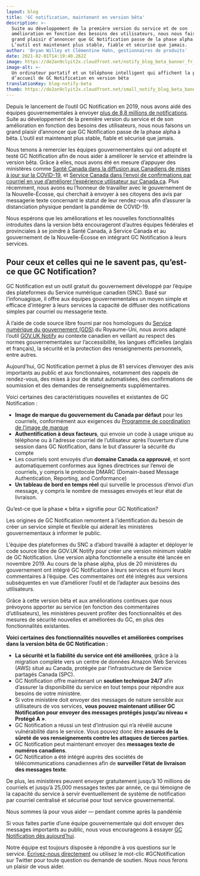 ```yaml
---
layout: blog
title: 'GC notification, maintenant en version bêta'
description: >-
  Suite au développement de la première version du service et de son
  amélioration en fonction des besoins des utilisateurs, nous nous faisons un
  grand plaisir d’annoncer que GC Notification passe de la phase alpha à bêta.
  L’outil est maintenant plus stable, fiable et sécurisé que jamais.
author: 'Bryan Willey et Clémentine Hahn, gestionnaires de produits'
date: 2021-02-01T14:19:40.262Z
image: https://de2an9clyit2x.cloudfront.net/notify_blog_beta_banner_fr_56dffd2eb1.jpg
image-alt: >-
  Un ordinateur portatif et un téléphone intelligent qui affichent la page
  d’accueil de GC Notification en version bêta
translationKey: blog-notify-beta
thumb: https://de2an9clyit2x.cloudfront.net/small_notify_blog_beta_banner_fr_56dffd2eb1.jpg
---
```

Depuis le lancement de l’outil GC Notification en 2019, nous avons aidé des équipes gouvernementales à envoyer [plus de 8,8 millions de notifications](https://notification.canada.ca/activity). Suite au développement de la première version du service et de son amélioration en fonction des besoins des utilisateurs, nous nous faisons un grand plaisir d’annoncer que GC Notification passe de la phase alpha à bêta. L’outil est maintenant plus stable, fiable et sécurisé que jamais.

Nous tenons à remercier les équipes gouvernementales qui ont adopté et testé GC Notification afin de nous aider à améliorer le service et atteindre la version bêta. Grâce à elles, nous avons été en mesure d’appuyer des ministères comme [Santé Canada dans la diffusion aux Canadiens de mises à jour sur la COVID-19](https://numerique.canada.ca/2020/05/13/obtenir-les-nouvelles-sur-la-covid-19-service-de-notification-par-courriel/), et [Service Canada dans l’envoi de confirmations par courriel en vue d’améliorer l’expérience utilisateur sur Canada.ca](https://numerique.canada.ca/2020/03/05/comment-nous-avons-install%C3%A9-notification-sur-canada-ca/). Plus récemment, nous avons eu l’honneur de travailler avec le gouvernement de la Nouvelle-Écosse, qui cherchait à envoyer à ses citoyens des avis par messagerie texte concernant le statut de leur rendez-vous afin d’assurer la distanciation physique pendant la pandémie de COVID-19.

Nous espérons que les améliorations et les nouvelles fonctionnalités introduites dans la version bêta encourageront d’autres équipes fédérales et provinciales à se joindre à Santé Canada, à Service Canada et au gouvernement de la Nouvelle-Écosse en intégrant GC Notification à leurs services.

## Pour ceux et celles qui ne le savent pas, qu’est-ce que GC Notification? 

GC Notification est un outil gratuit du gouvernement développé par l’équipe des plateformes du Service numérique canadien (SNC). Basé sur l’infonuagique, il offre aux équipes gouvernementales un moyen simple et efficace d’intégrer à leurs services la capacité de diffuser des notifications simples par courriel ou messagerie texte.

À l’aide de code source libre fourni par nos homologues du [Service numérique du gouvernement (GDS)](https://gds.blog.gov.uk/) du Royaume-Uni, nous avons adapté l’outil [GOV.UK Notify](https://www.notifications.service.gov.uk/) au contexte canadien en veillant au respect des normes gouvernementales sur l’accessibilité, les langues officielles (anglais et français), la sécurité et la protection des renseignements personnels, entre autres.

Aujourd’hui, GC Notification permet à plus de 81 services d’envoyer des avis importants au public et aux fonctionnaires, notamment des rappels de rendez-vous, des mises à jour de statut automatisées, des confirmations de soumission et des demandes de renseignements supplémentaires.

Voici certaines des caractéristiques nouvelles et existantes de GC Notification : 

* **Image de marque du gouvernement du Canada par défaut** pour les courriels, conformément aux exigences du [Programme de coordination de l’image de marque](https://www.canada.ca/fr/secretariat-conseil-tresor/services/communications-gouvernementales/programme-federal-image-marque/manuel.html)
* **Authentification à deux facteurs**, qui envoie un code à usage unique au téléphone ou à l’adresse courriel de l’utilisateur après l’ouverture d’une session dans GC Notification, dans le but d’assurer la sécurité du compte 
* Les courriels sont envoyés d’un **domaine Canada.ca approuvé**, et sont automatiquement conformes aux lignes directrices sur l’envoi de courriels, y compris le protocole DMARC (Domain-based Message Authentication, Reporting, and Conformance)
* **Un tableau de bord en temps réel** qui surveille le processus d’envoi d’un message, y compris le nombre de messages envoyés et leur état de livraison.

Qu’est-ce que la phase « bêta » signifie pour GC Notification?

Les origines de GC Notification remontent à l’identification du besoin de créer un service simple et flexible qui aiderait les ministères gouvernementaux à informer le public.

L’équipe des plateformes du SNC a d’abord travaillé à adapter et déployer le code source libre de GOV.UK Notify pour créer une version minimum viable de GC Notification. Une version alpha fonctionnelle a ensuite été lancée en novembre 2019. Au cours de la phase alpha, plus de 20 ministères du gouvernement ont intégré GC Notification à leurs services et fourni leurs commentaires à l’équipe. Ces commentaires ont été intégrés aux versions subséquentes en vue d’améliorer l’outil et de l’adapter aux besoins des utilisateurs.

Grâce à cette version bêta et aux améliorations continues que nous prévoyons apporter au service (en fonction des commentaires d’utilisateurs), les ministères peuvent profiter des fonctionnalités et des mesures de sécurité nouvelles et améliorées du GC, en plus des fonctionnalités existantes.

**Voici certaines des fonctionnalités nouvelles et améliorées comprises dans la version bêta de GC Notification :**

* **La sécurité et la fiabilité du service ont été améliorées**, grâce à la migration complète vers un centre de données Amazon Web Services (AWS) situé au Canada, protégée par l’infrastructure de Service partagés Canada (SPC).  
* GC Notification offre maintenant un **soutien technique 24/7** afin d’assurer la disponibilité du service en tout temps pour répondre aux besoins de votre ministère.
* Si votre ministère doit envoyer des messages de nature sensible aux utilisateurs de vos services, **vous pouvez maintenant utiliser GC Notification pour envoyer des messages protégés jusqu’au niveau « Protégé A »**.
* GC Notification a réussi un test d’intrusion qui n’a révélé aucune vulnérabilité dans le service. Vous pouvez donc être **assurés de la sûreté de vos renseignements contre les attaques de tierces parties**. 
* GC Notification peut maintenant envoyer des **messages texte de numéros canadiens**.  
* GC Notification a été intégré auprès des sociétés de télécommunications canadiennes afin de **surveiller l’état de livraison des messages texte**.

De plus, les ministères peuvent envoyer gratuitement jusqu’à 10 millions de courriels et jusqu’à 25,000 messages textes par année, ce qui témoigne de la capacité du service à servir éventuellement de système de notification par courriel centralisé et sécurisé pour tout service gouvernemental.

Nous sommes là pour vous aider — pendant comme après la pandémie 

Si vous faites partie d’une équipe gouvernementale qui doit envoyer des messages importants au public, nous vous encourageons à essayer [GC Notification dès aujourd’hui](https://notification.canada.ca/).

Notre équipe est toujours disposée à répondre à vos questions sur le service. [Écrivez-nous directement](https://notification.canada.ca/contact) ou utilisez le mot-clic #GCNotification sur Twitter pour toute question ou demande de soutien. Nous nous ferons un plaisir de vous aider.
